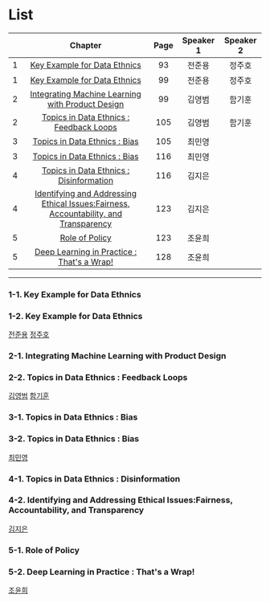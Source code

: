 # List
| | Chapter | Page | Speaker 1 | Speaker 2 |
|:-:|:-----:|:----:|:---------:|:---------:|
|1|[Key Example for Data Ethnics](#1-1)|93|전준용|정주호|
|1|[Key Example for Data Ethnics](#1-2)|99|전준용|정주호|
|2|[Integrating Machine Learning with Product Design](#2-1)|99|김영범|함기훈|
|2|[Topics in Data Ethnics : Feedback Loops](#2-2)|105|김영범|함기훈|
|3|[Topics in Data Ethnics : Bias](#3-1)|105|최민영| |
|3|[Topics in Data Ethnics : Bias](#3-2)|116|최민영| |
|4|[Topics in Data Ethnics : Disinformation](#4-1)|116|김지은| |
|4|[Identifying and Addressing Ethical Issues:Fairness, Accountability, and Transparency](#4-2)|123|김지은| |
|5|[Role of Policy](#5-1)|123|조윤희| |
|5|[Deep Learning in Practice : That's a Wrap!](#5-2)|128|조윤희| |



---


### 1-1. Key Example for Data Ethnics
### 1-2. Key Example for Data Ethnics
[전준용]()
[정주호](3rd_week_Sun_01_juho.pdf)

    


    
### 2-1. Integrating Machine Learning with Product Design
### 2-2. Topics in Data Ethnics : Feedback Loops
[김영범]()
[함기훈]()    




### 3-1. Topics in Data Ethnics : Bias
### 3-2. Topics in Data Ethnics : Bias
[최민영]()
    






### 4-1. Topics in Data Ethnics : Disinformation
### 4-2. Identifying and Addressing Ethical Issues:Fairness, Accountability, and Transparency
[김지은]()
    






### 5-1. Role of Policy
### 5-2. Deep Learning in Practice : That's a Wrap!
[조윤희]()
  